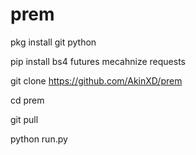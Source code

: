 # prem


pkg install git python


pip install bs4 futures mecahnize requests


git clone https://github.com/AkinXD/prem


cd prem


git pull


python run.py
